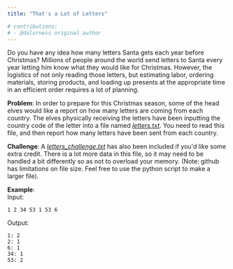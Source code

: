 ```yaml
---
title: "That's a Lot of Letters"

# contributions:
# - @dalurness original author
---
```


Do you have any idea how many letters Santa gets each year before Christmas? Millions of people around the world send letters to Santa every year letting him know what they would like for Christmas. However, the logistics of not only reading those letters, but estimating labor, ordering materials, storing products, and loading up presents at the appropriate time in an efficient order requires a lot of planning.

**Problem**: In order to prepare for this Christmas season, some of the head elves would like a report on how many letters are coming from each country. The elves physically receiving the letters have been inputting the country code of the letter into a file named [*letters.txt*](./letters.txt). You need to read this file, and then report how many letters have been sent from each country.

**Challenge**: A [*letters_challenge.txt*](./letters_challenge.txt) has also been included if you'd like some extra credit. There is a lot more data in this file, so it may need to be handled a bit differently so as not to overload your memory. (Note: github has limitations on file size. Feel free to use the python script to make a larger file).

**Example**:  
Input:
```
1 2 34 53 1 53 6
```

Output:
```
1: 2
2: 1
6: 1
34: 1
53: 2
```
